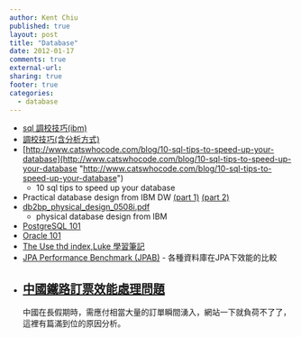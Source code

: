 ```yaml
---
author: Kent Chiu
published: true
layout: post
title: "Database"
date: 2012-01-17
comments: true
external-url:
sharing: true
footer: true
categories:
  - database
---
```




-   [sql
    調校技巧(ibm)](http://www.ibm.com/developerworks/cn/data/library/techarticles/dm-1002limh/index.html?ca=drs-tp4608 "http://www.ibm.com/developerworks/cn/data/library/techarticles/dm-1002limh/index.html?ca=drs-tp4608")
-   [調校技巧(含分析方式)](http://www.microsoft.com/china/MSDN/library/data/sqlserver/FiveWaystoRevupYourSQLPerformanCE.mspx?mfr=true "http://www.microsoft.com/china/MSDN/library/data/sqlserver/FiveWaystoRevupYourSQLPerformanCE.mspx?mfr=true")
-   [http://www.catswhocode.com/blog/10-sql-tips-to-speed-up-your-database](http://www.catswhocode.com/blog/10-sql-tips-to-speed-up-your-database "http://www.catswhocode.com/blog/10-sql-tips-to-speed-up-your-database")
    - 10 sql tips to speed up your database
-   Practical database design from IBM DW [(part
    1)](http://www.ibm.com/developerworks/web/library/wa-dbdsgn1.html "http://www.ibm.com/developerworks/web/library/wa-dbdsgn1.html")
    [(part
    2)](http://www.ibm.com/developerworks/web/library/wa-dbdsgn2.html "http://www.ibm.com/developerworks/web/library/wa-dbdsgn2.html")
-   [db2bp\_physical\_design\_0508i.pdf](http://wiki.kent-chiu.com/lib/exe/fetch.php?media=database:db2bp_physical_design_0508i.pdf "database:db2bp_physical_design_0508i.pdf")
    - physical database design from IBM
-   [PostgreSQL
    101](http://wiki.kent-chiu.com/doku.php?id=database:postgresql_101 "database:postgresql_101")
-   [Oracle
    101](http://wiki.kent-chiu.com/doku.php?id=database:oracle_101 "database:oracle_101")
-   [The Use thd index,Luke
    學習筆記](http://wiki.kent-chiu.com/doku.php?id=database:the_use_the_index_luke_study_note "database:the_use_the_index_luke_study_note")
-   [JPA Performance Benchmark
    (JPAB)](http://www.jpab.org/ "http://www.jpab.org/") -
    各種資料庫在JPA下效能的比較
-   [中國鐵路訂票效能處理問題](http://coolshell.cn/articles/6470.html "http://coolshell.cn/articles/6470.html")
    -
    中國在長假期時，需應付相當大量的訂單瞬間湧入，網站一下就負荷不了了，這裡有篇滿到位的原因分析。

